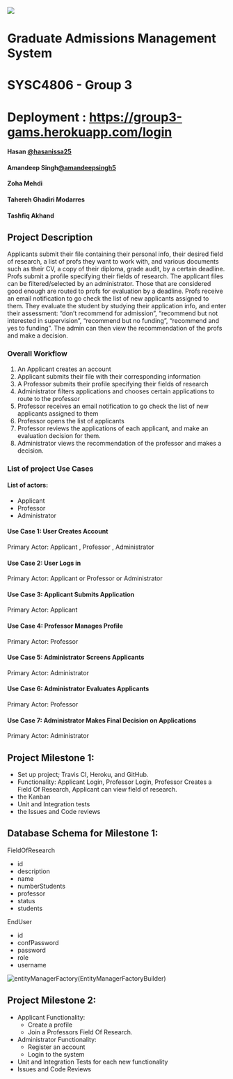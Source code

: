 ![](https://travis-ci.com/hasanissa25/GAMS.svg?token=HEzWgsEdthBJKxtEKe9t&branch=master)
# Graduate Admissions Management System 
# SYSC4806 - Group 3
# Deployment : https://group3-gams.herokuapp.com/login
#### Hasan [@hasanissa25](https://github.com/hasanissa25)
#### Amandeep Singh[@amandeepsingh5](https://github.com/amandeepsingh5)
#### Zoha Mehdi 
#### Tahereh Ghadiri Modarres
#### Tashfiq Akhand

## Project Description
Applicants submit their file containing their personal info, their desired field of research, a list of profs they want to work with, and various documents such as their CV, a copy of their diploma, grade audit, by a certain deadline. Profs submit a profile specifying their fields of research. The applicant files can be filtered/selected by an administrator. Those that are considered good enough are routed to profs for evaluation by a deadline. Profs receive an email notification to go check the list of new applicants assigned to them. They evaluate the student by studying their application info, and enter their assessment: “don’t recommend for admission”, “recommend but not interested in supervision”, “recommend but no funding”, “recommend and yes to funding”. The admin can then view the recommendation of the profs and make a decision.

### Overall Workflow 
1. An Applicant creates an account
1. Applicant submits their file with their corresponding information
1. A Professor submits their profile specifying their fields of research
1. Administrator filters applications and chooses certain applications to route to the professor 
1. Professor receives an email notification to go check the list of new applicants assigned to them
1. Professor opens the list of applicants
1. Professor reviews the applications of each applicant, and make an evaluation decision for them.
1. Administrator views the recommendation of the professor and makes a decision.
  
### List of project Use Cases
#### List of actors:
* Applicant
* Professor
* Administrator 

#### Use Case 1: User Creates Account 
Primary Actor: Applicant , Professor , Administrator

#### Use Case 2: User Logs in
Primary Actor: Applicant or Professor or Administrator

#### Use Case 3: Applicant Submits Application
Primary Actor: Applicant

#### Use Case 4: Professor Manages Profile
Primary Actor: Professor

#### Use Case 5: Administrator Screens Applicants
Primary Actor: Administrator

#### Use Case 6: Administrator Evaluates Applicants
Primary Actor: Professor

#### Use Case 7: Administrator Makes Final Decision on Applications
Primary Actor: Administrator


## Project Milestone 1:

* Set up project; Travis CI, Heroku, and GitHub.
* Functionality: Applicant Login, Professor Login, Professor Creates a Field Of Research, Applicant can view field of research.
* the Kanban
* Unit and Integration tests
* the Issues and Code reviews 

## Database Schema for Milestone 1:

FieldOfResearch

* id
* description
* name
* numberStudents
* professor
* status
* students

EndUser

* id
* confPassword
* password
* role
* username 

![entityManagerFactory(EntityManagerFactoryBuilder)](https://user-images.githubusercontent.com/34280127/76048172-0d570900-5f33-11ea-9ebe-1bd790f0a385.png)

## Project Milestone 2:
* Applicant Functionality: 
    * Create a profile
    * Join a Professors Field Of Research. 
* Administrator Functionality:
    * Register an account
    * Login to the system
* Unit and Integration Tests for each new functionality
* Issues and Code Reviews 